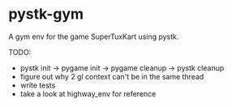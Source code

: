 # pystk-gym

A gym env for the game SuperTuxKart using pystk.

TODO:

- pystk init -> pygame init -> pygame cleanup -> pystk cleanup
- figure out why 2 gl context can't be in the same thread
- write tests
- take a look at highway_env for reference
